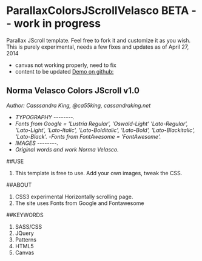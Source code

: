 ParallaxColorsJScrollVelasco BETA -- work in progress
=======================

Parallax JScroll template. Feel free to fork it and customize it as you wish.
This is purely experimental, needs a few fixes and updates as of April 27, 2014
- canvas not working properly, need to fix
- content to be updated
[Demo on github:](https://rawgit.com/cassking/ParallaxColorsJScrollVelasco/master/site/index.html)

## Norma Velasco Colors JScroll v1.0

_Author: Casssandra King, @ca55king, cassandraking.net_
- _TYPOGRAPHY --------._
- _Fonts from Google = 'Lustria Regular', 'Oswald-Light' 'Lato-Regular', 'Lato-Light', 'Lato-Italic', 'Lato-Bolditalic', 'Lato-Bold', 'Lato-Blackitalic', 'Lato-Black'._
-_Fonts from FontAwesome = 'FontAwesome'._
- _IMAGES  --------._
- _Original  words and work Norma Velasco._

##USE

1. This template is free to use. Add your own images, tweak the CSS.

##ABOUT

1. CSS3 experimental Horizontally scrolling page. 
2. The site uses Fonts from Google and Fontawesome

##KEYWORDS
1. SASS/CSS
2. JQuery
3. Patterns
4. HTML5
5. Canvas
 
